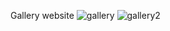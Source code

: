 Gallery website
![gallery](https://github.com/MJanuszek/art-gallery-website/assets/82171710/898e6011-e819-4228-8194-0ee37f6b0b98)
![gallery2](https://github.com/MJanuszek/art-gallery-website/assets/82171710/80f6c4d2-4dc8-41ee-9667-e087c2d3bb64)
